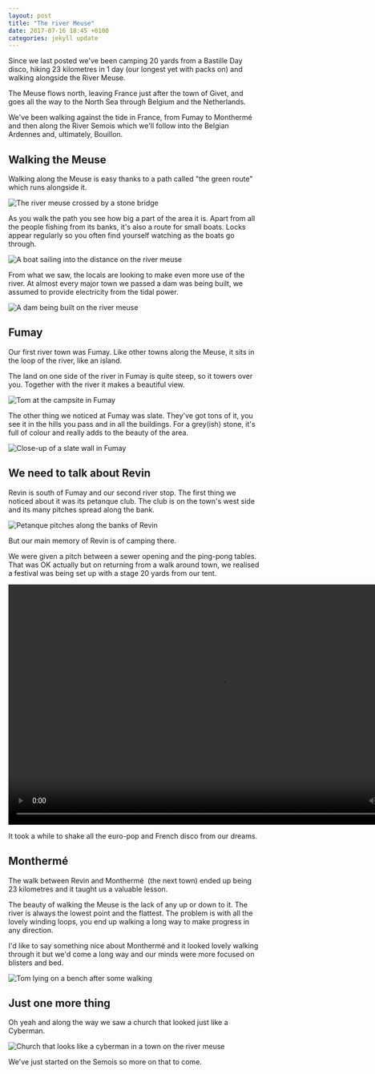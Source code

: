 ```yaml
---
layout: post
title: "The river Meuse"
date: 2017-07-16 18:45 +0100
categories: jekyll update
---
```


Since we last posted we've been camping 20 yards from a Bastille Day disco, hiking 23 kilometres in 1 day (our longest yet with packs on) and walking alongside the River Meuse.

The Meuse flows north, leaving France just after the town of Givet, and goes all the way to the North Sea through Belgium and the Netherlands.

We've been walking against the tide in France, from Fumay to Monthermé and then along the River Semois which we'll follow into the Belgian Ardennes and, ultimately, Bouillon.

## Walking the Meuse

Walking along the Meuse is easy thanks to a path called "the green route" which runs alongside it.

![The river meuse crossed by a stone bridge](https://github.com/tombye/trexit/raw/gh-pages/assets/images/meuse-with-bridge.jpg)

As you walk the path you see how big a part of the area it is. Apart from all the people fishing from its banks, it's also a route for small boats. Locks appear regularly so you often find yourself watching as the boats go through.

![A boat sailing into the distance on the river meuse](https://github.com/tombye/trexit/raw/gh-pages/assets/images/meuse-with-boat-in-distance.jpg)

From what we saw, the locals are looking to make even more use of the river. At almost every major town we passed a dam was being built, we assumed to provide electricity from the tidal power.

![A dam being built on the river meuse](https://github.com/tombye/trexit/raw/gh-pages/assets/images/meuse-with-dam-being-built.jpg)

## Fumay

Our first river town was Fumay. Like other towns along the Meuse, it sits in the loop of the river, like an island. 

The land on one side of the river in Fumay is quite steep, so it towers over you. Together with the river it makes a beautiful view.

![Tom at the campsite in Fumay](https://github.com/tombye/trexit/raw/gh-pages/assets/images/tom-in-front-of-meuse.jpg)

The other thing we noticed at Fumay was slate. They've got tons of it, you see it in the hills you pass and in all the buildings. For a grey(ish) stone, it's full of colour and really adds to the beauty of the area.

![Close-up of a slate wall in Fumay](https://github.com/tombye/trexit/raw/gh-pages/assets/images/close-up-of-slate.jpg)

## We need to talk about Revin

Revin is south of Fumay and our second river stop. The first thing we noticed about it was its petanque club. The club is on the town's west side and its many pitches spread along the bank.

![Petanque pitches along the banks of Revin](https://raw.githubusercontent.com/tombye/trexit/gh-pages/assets/images/petanque-pitches.jpg)

But our main memory of Revin is of camping there.

We were given a pitch between a sewer opening and the ping-pong tables. That was OK actually but on returning from a walk around town, we realised a festival was being set up with a stage 20 yards from our tent.

<video src="https://github.com/tombye/trexit/raw/gh-pages/assets/images/roz-oh-my-god.mp4" controls height="480" width="848" preload="metadata"><a href="https://github.com/tombye/trexit/raw/gh-pages/assets/images/roz-oh-my-god.mp4">download this video</a></video>

It took a while to shake all the euro-pop and French disco from our dreams.

## Monthermé

The walk between Revin and Monthermé  (the next town) ended up being 23 kilometres and it taught us a valuable lesson.

The beauty of walking the Meuse is the lack of any up or down to it. The river is always the lowest point and the flattest. The problem is with all the lovely winding loops, you end up walking a long way to make progress in any direction.

I'd like to say something nice about Monthermé and it looked lovely walking through it but we'd come a long way and our minds were more focused on blisters and bed.

![Tom lying on a bench after some walking](https://github.com/tombye/trexit/raw/gh-pages/assets/images/tom-knackered.jpg)

## Just one more thing

Oh yeah and along the way we saw a church that looked just like a Cyberman.

![Church that looks like a cyberman in a town on the river meuse](https://github.com/tombye/trexit/raw/gh-pages/assets/images/cyberman-church.jpg)

We've just started on the Semois so more on that to come.

